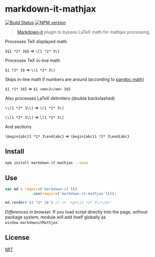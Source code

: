 # markdown-it-mathjax

[![Build Status](https://img.shields.io/travis/classeur/markdown-it-mathjax/master.svg?style=flat)](https://travis-ci.org/classeur/markdown-it-mathjax)
[![NPM version](https://img.shields.io/npm/v/markdown-it-mathjax.svg?style=flat)](https://www.npmjs.org/package/markdown-it-mathjax)

> [Markdown-it](https://github.com/markdown-it/markdown-it) plugin to bypass LaTeX math for mathjax processing.

Processes TeX displayed math

`$$1 *2* 3$$` => `\[1 *2* 3\]`

Processes TeX in-line math

`$1 *2* 3$` => `\(1 *2* 3\)`

Skips in-line math if numbers are around (according to [pandoc math](http://pandoc.org/README.html#math))

`$1 *2* 3$5` => `$1 <em>2</em> 3$5`

Also processes LaTeX delimiters (double backslashed)

`\\(1 *2* 3\\)` => `\(1 *2* 3\)`

`\\[1 *2* 3\\]` => `\[1 *2* 3\]`

And sections

`\begin{abc}1 *2* 3\end{abc}` => `\begin{abc}1 *2* 3\end{abc}`


## Install

```bash
npm install markdown-it-mathjax --save
```

## Use

```js
var md = require('markdown-it')()
            .use(require('markdown-it-mathjax')());

md.render('$1 *2* 3$') // => '<p>\(1 *2* 3\)</p>'
```

_Differences in browser._ If you load script directly into the page, without
package system, module will add itself globally as `window.markdownitMathjax`.


## License

[MIT](https://github.com/classeur/markdown-it-mathjax/blob/master/LICENSE)
